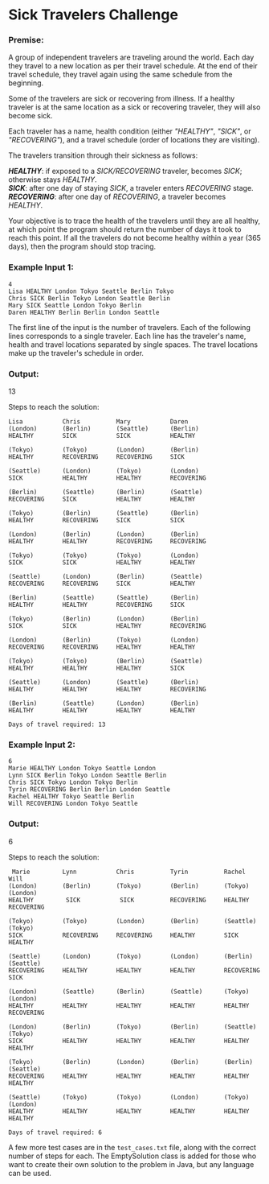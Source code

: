 # Sick Travelers Challenge
### Premise:

A group of independent travelers are traveling around the world. Each day they travel to a new location as per their travel schedule. At the end of their travel schedule, they travel again using the same schedule from the beginning. 

Some of the travelers are sick or recovering from illness. If a healthy traveler is at the same location as a sick or recovering traveler, they will also become sick.

Each traveler has a name, health condition (either *"HEALTHY"*, *"SICK"*, or *"RECOVERING"*), and a travel schedule (order of locations they are visiting).

The travelers transition through their sickness as follows:

***HEALTHY***: if exposed to a *SICK/RECOVERING* traveler, becomes *SICK*; otherwise stays *HEALTHY*.  
***SICK***: after one day of staying *SICK*, a traveler enters *RECOVERING* stage.  
***RECOVERING***: after one day of *RECOVERING*, a traveler becomes *HEALTHY*.  

Your objective is to trace the health of the travelers until they are all healthy, at which point the program should return the number of days it took to reach this point. If all the travelers do not become healthy within a year (365 days), then the program should stop tracing. 

### Example Input 1:
```
4
Lisa HEALTHY London Tokyo Seattle Berlin Tokyo
Chris SICK Berlin Tokyo London Seattle Berlin
Mary SICK Seattle London Tokyo Berlin
Daren HEALTHY Berlin Berlin London Seattle
```
The first line of the input is the number of travelers. Each of the following lines corresponds to a single traveler. Each line has the traveler's name, health and travel locations separated by single spaces. The travel locations make up the traveler's schedule in order.

### Output:  

13

Steps to reach the solution:
```
Lisa           Chris          Mary           Daren         
(London)       (Berlin)       (Seattle)      (Berlin)       
HEALTHY        SICK           SICK           HEALTHY        

(Tokyo)        (Tokyo)        (London)       (Berlin)       
HEALTHY        RECOVERING     RECOVERING     SICK           

(Seattle)      (London)       (Tokyo)        (London)       
SICK           HEALTHY        HEALTHY        RECOVERING     

(Berlin)       (Seattle)      (Berlin)       (Seattle)      
RECOVERING     SICK           HEALTHY        HEALTHY        

(Tokyo)        (Berlin)       (Seattle)      (Berlin)       
HEALTHY        RECOVERING     SICK           SICK           

(London)       (Berlin)       (London)       (Berlin)       
HEALTHY        HEALTHY        RECOVERING     RECOVERING     

(Tokyo)        (Tokyo)        (Tokyo)        (London)       
SICK           SICK           HEALTHY        HEALTHY        

(Seattle)      (London)       (Berlin)       (Seattle)      
RECOVERING     RECOVERING     SICK           HEALTHY        

(Berlin)       (Seattle)      (Seattle)      (Berlin)       
HEALTHY        HEALTHY        RECOVERING     SICK           

(Tokyo)        (Berlin)       (London)       (Berlin)       
SICK           SICK           HEALTHY        RECOVERING     

(London)       (Berlin)       (Tokyo)        (London)       
RECOVERING     RECOVERING     HEALTHY        HEALTHY        

(Tokyo)        (Tokyo)        (Berlin)       (Seattle)      
HEALTHY        HEALTHY        HEALTHY        SICK           

(Seattle)      (London)       (Seattle)      (Berlin)       
HEALTHY        HEALTHY        HEALTHY        RECOVERING     

(Berlin)       (Seattle)      (London)       (Berlin)       
HEALTHY        HEALTHY        HEALTHY        HEALTHY        

Days of travel required: 13
```




### Example Input 2:

```
6
Marie HEALTHY London Tokyo Seattle London
Lynn SICK Berlin Tokyo London Seattle Berlin
Chris SICK Tokyo London Tokyo Berlin
Tyrin RECOVERING Berlin Berlin London Seattle
Rachel HEALTHY Tokyo Seattle Berlin
Will RECOVERING London Tokyo Seattle
```

### Output: 

6

Steps to reach the solution:
```
 Marie         Lynn           Chris          Tyrin          Rachel         Will          
(London)       (Berlin)       (Tokyo)        (Berlin)       (Tokyo)        (London)       
HEALTHY         SICK           SICK          RECOVERING     HEALTHY        RECOVERING     

(Tokyo)        (Tokyo)        (London)       (Berlin)       (Seattle)      (Tokyo)        
SICK           RECOVERING     RECOVERING     HEALTHY        SICK           HEALTHY        

(Seattle)      (London)       (Tokyo)        (London)       (Berlin)       (Seattle)      
RECOVERING     HEALTHY        HEALTHY        HEALTHY        RECOVERING     SICK           

(London)       (Seattle)      (Berlin)       (Seattle)      (Tokyo)        (London)       
HEALTHY        HEALTHY        HEALTHY        HEALTHY        HEALTHY        RECOVERING     

(London)       (Berlin)       (Tokyo)        (Berlin)       (Seattle)      (Tokyo)        
SICK           HEALTHY        HEALTHY        HEALTHY        HEALTHY        HEALTHY        

(Tokyo)        (Berlin)       (London)       (Berlin)       (Berlin)       (Seattle)      
RECOVERING     HEALTHY        HEALTHY        HEALTHY        HEALTHY        HEALTHY        

(Seattle)      (Tokyo)        (Tokyo)        (London)       (Tokyo)        (London)       
HEALTHY        HEALTHY        HEALTHY        HEALTHY        HEALTHY        HEALTHY

Days of travel required: 6
```

A few more test cases are in the `test_cases.txt` file, along with the correct number of steps for each. The EmptySolution class is added for those who want to create their own solution to the problem in Java, but any language can be used.
